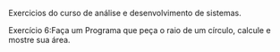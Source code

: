 Exercicios do curso de análise e desenvolvimento de sistemas.

Exercício 6:Faça um Programa que peça o raio de um círculo, calcule e mostre sua área.
